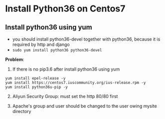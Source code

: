 # Install Python36 on Centos7

## Install python36 using yum
- you should install python36-devel together with python36, because it is required by http and django
- `sudo yum install python36 python36-devel`

**Problem**:

1. If there is no pip3.6 after install python36 using yum

```
yum install epel-release -y
yum install https://centos7.iuscommunity.org/ius-release.rpm -y
yum install python36u-pip -y
```

2. Aliyun Security Group: must set the http 80/80 first

3. Apache's group and user should be changed to the user owing mysite directory
